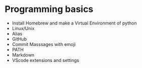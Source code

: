 # Programming basics

- Install Homebrew and make a Virtual Environment of python
- Linux/Unix
- Alias
- GitHub
- Commit Masssages with emoji
- PATH
- Markdown
- VScode extensions and settings


